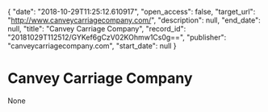 {
  "date": "2018-10-29T11:25:12.610917", 
  "open_access": false, 
  "target_url": "http://www.canveycarriagecompany.com/", 
  "description": null, 
  "end_date": null, 
  "title": "Canvey Carriage Company", 
  "record_id": "20181029T112512/GYKef6gCzV02KOhmw1Cs0g==", 
  "publisher": "canveycarriagecompany.com", 
  "start_date": null
}

# Canvey Carriage Company

None